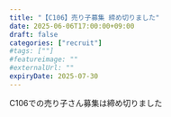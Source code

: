 ```yaml
---
title: "【C106】売り子募集 締め切りました"
date: 2025-06-06T17:00:00+09:00
draft: false
categories: ["recruit"]
#tags: [""]
#featureimage: ""
#externalUrl: ""
expiryDate: 2025-07-30
---
```


C106での売り子さん募集は締め切りました